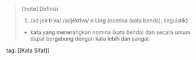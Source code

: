 >[!note] Definisi
> 1. /ad·jek·ti·va/ /adjéktiva/ n Ling (nomina (kata benda), linguistik)
> - kata yang menerangkan nomina (kata benda) dan secara umum dapat bergabung dengan kata lebih dan sangat

tag: [[Kata Sifat]]